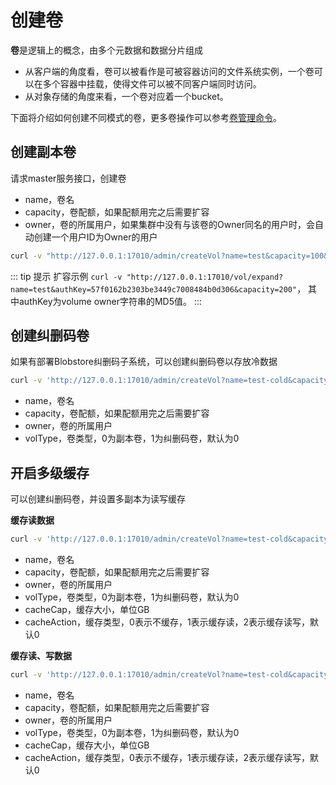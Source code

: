 # 创建卷

**卷**是逻辑上的概念，由多个元数据和数据分片组成
- 从客户端的角度看，卷可以被看作是可被容器访问的文件系统实例，一个卷可以在多个容器中挂载，使得文件可以被不同客户端同时访问。
- 从对象存储的角度来看，一个卷对应着一个bucket。

下面将介绍如何创建不同模式的卷，更多卷操作可以参考[卷管理命令](../maintenance/admin-api/master/volume.md)。

## 创建副本卷

请求master服务接口，创建卷

- name，卷名
- capacity，卷配额，如果配额用完之后需要扩容
- owner，卷的所属用户，如果集群中没有与该卷的Owner同名的用户时，会自动创建一个用户ID为Owner的用户

``` bash
curl -v "http://127.0.0.1:17010/admin/createVol?name=test&capacity=100&owner=cfs"
```

::: tip 提示
扩容示例 
`curl -v "http://127.0.0.1:17010/vol/expand?name=test&authKey=57f0162b2303be3449c7008484b0d306&capacity=200"`，
其中authKey为volume owner字符串的MD5值。
:::

## 创建纠删码卷

如果有部署Blobstore纠删码子系统，可以创建纠删码卷以存放冷数据

```bash
curl -v 'http://127.0.0.1:17010/admin/createVol?name=test-cold&capacity=100&owner=cfs&volType=1'
```

- name，卷名
- capacity，卷配额，如果配额用完之后需要扩容
- owner，卷的所属用户
- volType，卷类型，0为副本卷，1为纠删码卷，默认为0

## 开启多级缓存

可以创建纠删码卷，并设置多副本为读写缓存

**缓存读数据**
```bash
curl -v 'http://127.0.0.1:17010/admin/createVol?name=test-cold&capacity=100&owner=cfs&volType=1&cacheCap=10&cacheAction=1'
```

- name，卷名
- capacity，卷配额，如果配额用完之后需要扩容
- owner，卷的所属用户
- volType，卷类型，0为副本卷，1为纠删码卷，默认为0
- cacheCap，缓存大小，单位GB
- cacheAction，缓存类型，0表示不缓存，1表示缓存读，2表示缓存读写，默认0

**缓存读、写数据**

```bash
curl -v 'http://127.0.0.1:17010/admin/createVol?name=test-cold&capacity=100&owner=cfs&volType=1&cacheCap=10&cacheAction=2'
```

- name，卷名
- capacity，卷配额，如果配额用完之后需要扩容
- owner，卷的所属用户
- volType，卷类型，0为副本卷，1为纠删码卷，默认为0
- cacheCap，缓存大小，单位GB
- cacheAction，缓存类型，0表示不缓存，1表示缓存读，2表示缓存读写，默认0